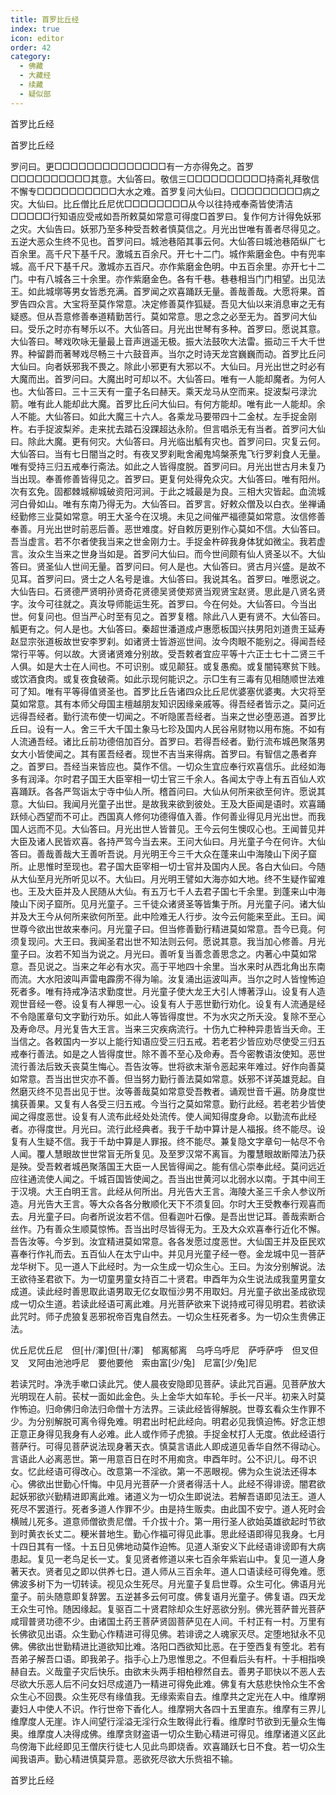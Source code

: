 ```yaml
---
title: 首罗比丘经
index: true
icon: editor
order: 42
category:
  - 佛藏
  - 大藏经
  - 续藏
  - 疑似部
---
```


  首罗比丘经  

首罗比丘经  

罗问曰。更□□□□□□□□□□□□□□有一方亦得免之。首罗□□□□□□□□□□其意。大仙答曰。敬信三□□□□□□□□□□持斋礼拜敬信不懈专□□□□□□□□□□大水之难。首罗复问大仙曰。□□□□□□□□□病之灾。大仙曰。比丘僧比丘尼优□□□□□□□□从今以往持戒奉斋皆使清洁□□□□□行知语应受戒如吾所敕莫如常意可得度□首罗曰。复作何方计得免妖邪之灾。大仙告曰。妖邪乃至多种受吾敕者慎莫信之。月光出世唯有善者尽得见之。五逆大恶众生终不见也。首罗问曰。城池巷陌其事云何。大仙答曰城池巷陌纵广七百余里。高千尺下基千尺。激城五百余尺。开七十二门。城作紫磨金色。中有兜率城。高千尺下基千尺。激城亦五百尺。亦作紫磨金色明。中五百余里。亦开七十二门。中有八城各三十余里。亦作紫磨金色。各有千巷。巷巷相当门门相望。出见法王。如此城墎等男女皆悉充满。首罗闻之欢喜踊跃无量。善哉善哉。大愿将果。首罗告四众言。大宝将至莫作常意。决定修善莫作狐疑。吾见大仙以来消息审之无有疑惑。但从吾意修善奉道精勤苦行。莫如常意。思之念之必至无为。首罗问大仙曰。受乐之时亦有琴乐以不。大仙答曰。月光出世琴有多种。首罗曰。愿说其意。大仙答曰。琴戏吹咏无量最上音声逍遥无极。振大法鼓吹大法雷。振动三千大千世界。种留爵而著琴戏尽畅三十六鼓音声。当尔之时诗天龙宫巍巍而动。首罗比丘问大仙曰。向者妖邪我不畏之。除此小邪更有大邪以不。大仙曰。月光出世之时必有大魔而出。首罗问曰。大魔出时可却以不。大仙答曰。唯有一人能却魔者。为何人也。大仙答曰。三十三天有一童子名曰赫天。乘天龙马从空而来。捉波梨弓渌沇箭。唯有此人能却此大魔。首罗比丘问大仙曰。有何方能却。唯有此一人能却。余人不能。大仙答曰。如此大魔三十六人。各乘龙马要带四十二金杖。左手捉金刚杵。右手捉波梨斧。走来扰去踏石没踝超达永阶。但言唱杀无有当者。首罗问大仙曰。除此大魔。更有何灾。大仙答曰。月光临出觚有灾也。首罗问曰。灾复云何。大仙答曰。当有七日闇当之时。有夜叉罗刹毗舍阇鬼鸠槃荼鬼飞行罗刹食人无量。唯有受持三归五戒奉行斋法。如此之人皆得度脱。首罗问曰。月光出世古月未复乃当出现。奉善修善皆得见之。首罗曰。更复何处得免众灾。大仙答曰。唯有阳州。次有玄免。固都棘城柳城破资阳河涧。于此之城最是为良。三相大灾皆起。血流城河白骨如山。唯有东南乃得无为。大仙答曰。首罗言。好敕众僧及以白衣。坐禅诵经勤修三业莫如常意。明王大圣今在汉境。未见之间催严福德莫如常意。汝信修善奉善。月光出世时前恶后善。恶世难度。好自敕厉更别作心莫如不信。大仙答曰。吾当虚言。若不尔者使我当来之世金刚力士。手捉金杵碎我身体犹如微尘。我若虚言。汝众生当来之世身当如是。首罗问大仙曰。而今世间颇有仙人贤圣以不。大仙答曰。贤圣仙人世间无量。首罗问曰。何人是也。大仙答曰。贤古月兴盛。是故不见耳。首罗问曰。贤士之人名号是谁。大仙答曰。我说其名。首罗曰。唯愿说之。大仙告曰。石贤德严贤明孙贤奇花贤德吴贤使郑贤当观贤宝赵贤。思此是八贤名贤字。汝今可往就之。真汝导师能运生死。首罗曰。今在何处。大仙答曰。今当出世。何复问也。但当严心时至有见之。首罗复稽。除此八人更有贤不。大仙答曰。觚更有之。何人是也。大仙答曰。秦超世潘道成卢惠愿板国兴扶男阳刘道贵王延寿赵显宗张道板故世安李罗刹。如诸贤士皆游巡世间。汝今肉眼不能别之。得闻吾经常行平等。何以故。大贤诸贤难分别故。受吾敕者宜应平等十六正士七十二贤三千人俱。如是大士在人间也。不可识别。或见颠狂。或复愚痴。或复闇钝寒贫下贱。或饮酒食肉。或复夜食破斋。如此示现何能识之。示□生有三毒有见相随顺世法难可了知。唯有平等得值贤圣也。首罗比丘告诸四众比丘尼优婆塞优婆夷。大灾将至莫如常意。其有本师父母国主檀越朋友知识因缘亲戚等。得吾经者皆示之。莫问近远得吾经者。勤行流布使一切闻之。不听隐匿吾经者。当来之世必堕恶道。首罗比丘曰。设有一人。舍三千大千国土象马七珍及国内人民谷帛财物以用布施。不如有人流通吾经。诸比丘前功德倍加百分。首罗曰。若得吾经者。勤行流布城邑聚落男女大小皆使闻之。其有匿吾经者。现世不吉当来得病。首罗曰。有智信之愚者弃之。首罗曰。吾经当来皆应也。莫作不信。一切众生宜应奉行欢喜信乐。此经如海多有润泽。尔时君子国王大臣宰相一切士官三千余人。各闻太宁寺上有五百仙人欢喜踊跃。各各严驾诣太宁寺中仙人所。稽首问曰。大仙从何所来欲至何许。愿说其意。大仙曰。我闻月光童子出世。是故我来欲到彼处。王及大臣闻是语时。欢喜踊跃倾心西望而不可止。西国真人修何功德得值入善。作何善业得见月光出世。而我国人远而不见。大仙答曰。月光出世人皆普见。王今云何生懊叹心也。王闻普见并大臣及诸人民皆欢喜。各持严驾今当去来。王问大仙曰。月光童子今在何许。大仙答曰。善哉善哉大王善听吾说。月光明王今三千大众在蓬来山中海陵山下闵子窟所。止思惟时至现也。君子国大臣宰相一切士官并及国内人民。各白大仙曰。今随从大仙至月光所听见以不。大仙曰。月光明王譬如大海亦如大地。终不生疑作留难也。王及大臣并及人民随从大仙。有五万七千人去君子国七千余里。到蓬来山中海陵山下闵子窟所。见月光童子。三千徒众诸贤圣等皆集于所。月光童子问。诸大仙并及大王今从何所来欲何所至。此中险难无人行步。汝今云何能来至此。王曰。闻世尊今欲出世故来奉问。月光童子曰。但当修善勤行精进莫如常意。吾今已竟。何须复现问。大王曰。我闻圣君出世不知法则云何。愿说其意。我当加心修善。月光童子曰。汝若不知当为说之。月光曰。善听复当善念善思念之。内著心中莫如常意。吾见说之。当来之年必有水灾。高于平地四十余里。当水来时从西北角出东南而流。大水阳波叫声雷电霹雳不得为喻。汝复涌出运波叫声。当尔之时人皆惶怖迫死者多。唯有持戒净洁求勤度世。月光童子使大龙王大引人博著浮山。设复有人造观世音经一卷。设复有人禅思一心。设复有人于恶世勤行劝化。设复有人流通是经不令隐匿章句文字勤行劝乐。如此人等皆得度世。不为水灾之所夭没。复除不至心及寿命尽。月光复告大王言。当来三灾疾病流行。十伤九亡种种异患皆当夭命。王当信之。各敕国内一岁以上能行知语应受三归五戒。若老若少皆应劝尽使受三归五戒奉行善法。如是之人皆得度世。除不善不至心及命寿。吾今密教语汝使知。恶世流行善法后致夭丧莫生悔心。吾告汝等。世将欲末渐令恶起来年难过。好作向善莫如常意。吾当出世灾亦不善。但当努力勤行善法莫如常意。妖邪不详英雄竞起。自然磨灭终不见吾出见于世。汝等善哉莫如常意受吾教者。诵观世音千遍。防身度世擒获善果。又复有人各受三归五戒。今当行之莫如常意。勤行此经。若老若少皆使闻之得度恶世。设复有人流布此经处处流传。使人闻知得度身命。以勤流布此经者。亦得度世。月光曰。流行此经典者。我于千劫中算计是人福报。终不能尽。设复有人生疑不信。我于千劫中算是人罪报。终不能尽。兼复隐文字章句一帖尽不令人闻。覆人慧眼故世世常盲无所复见。及至罗汉常不离盲。为覆慧眼故断障法乃获是殃。受吾敕者城邑聚落国王大臣一人民皆得闻之。能有信心崇奉此经。莫问远近应往通流使人闻之。千城百国皆使闻之。吾当出世黄河以北弱水以南。于其中间王于汉境。大王白明王言。此经从何所出。月光告大王言。海陵大圣三千余人参议所造。月光告大王言。等大众各各分散顺化天下不须复回。尔时大王受教奉行观喜而去。月光童子曰。向者所说汝若不信。但看迦叶石像。是吾出世记耳。善哉索断合丝作。乃有善众生顺莫惊怖。吾当出时尽皆得无为。王及大众欢喜奉行近化不懈。吾告汝等。今岁到。汝宜精进莫如常意。各各发愿过度恶世。大仙国王并及臣民欢喜奉行作礼而去。五百仙人在太宁山中。并见月光童子经一卷。金龙城中见一菩萨龙华树下。见一道人下此经时。为一众生成一切众生心。王曰。为汝分别解说。法王欲待圣君欲下。为一切童男童女持百二十贤君。申酉年为众生说法成我童男童女成道。读此经时善思取此语男取无亿女取恒沙男不用取妇。月光童子欲出圣成欲现成一切众生道。若读此经语可离此难。月光菩萨欲来下说持戒可得见明君。若欲读此咒时。师子虎狼复恶邪祝帝百鬼自然去。一切众生枉死者多。为一切众生贵佛正法。  

优丘尼优丘尼　但[卄/澤]但[卄/澤]　郁离郁离　乌呼乌呼尼　萨呼萨呼　但叉但叉　叉阿由池池呼尼　要他要他　索由富[少/兔]　尼富[少/兔]尼  

若读咒时。净洗手嗽口读此咒。使人晨夜安隐即见菩萨。读此咒百遍。见菩萨放大光明现在人前。苌杖一面如此金色。头上金华大如车轮。手长一尺半。初来入时莫作怖迫。归命佛归命法归命僧十方法界。三读此经皆得解脱。世尊玄看众生作罪不少。为分别解脱可离令得免难。明君出时杞此经向。明君必见我慎迫怖。好念正想正意正身得见我身有人必难。此人或作师子虎狼。手捉金杖打人无度。依此经语行菩萨行。可得见菩萨说法现身著天衣。慎莫言语此人即成道见香华自然不得动心。言语此人必离恶世。第一用意百日在时不用痴贪。申酉年时。公不识儿。母不识女。忆此经语可得改心。改意第一不淫欲。第一不恶眼视。佛为众生说法还得本心。佛欲出世勤心忏悔。中见月光菩萨一介贤者得活十人。此经不得诽谤。闇君欲起妖邪欲兴勤精进即离此难。诸道义为一切众生即说法。若解吾语即见法王。道人死尽不罢道行。死者多道人作罪不少。由是持生贩卖。由此国不安宁。道人死时会横贼儿死多。道意师僧欲贵尼僧。千介拔十介。第一用行圣人欲始英雄欲起时节欲到时黄衣长丈二。粳米普地生。勤心作福可得见此事。思此经语即得见我身。七月十四日其有一怪。十五日见佛地动莫作迫怖。见道人渐安义下此经语诽谤即有大病患起。复见一老鸟足长一丈。复见贤者修道以来七百余年紫岩山中。复见一道人身著天衣。贤者见之即以供养七日。道人师从三百余年。道人口语读经可得免难。愿佛波多树下为一切转读。视见众生死尽。月光童子复启世尊。众生可化。佛语月光童子。前头随意即复辞罢。五逆甚多云何可度。佛复语月光童子。佛复语。四天龙王众生可怜。随因缘起。复驱百二十贤君除却众生好恶欲分别。佛光菩萨普光菩萨咸瑁普贤功德不少。由诸国土药王菩萨贤固菩萨见在人间。千村正有一村。万里有长佛欲见出语。众生勤心作精进可得见佛。若诽谤之人魂家灭尽。定堕地狱永不见佛。佛欲出世勤精进比道欲知比难。洛阳口西欲知比恶。在于箜西复有箜北。若有吾弟子解吾口语。即我弟子。指手心上乃思惟思之。不但看后头有杆。十手相指唤赫自去。义哉童子灾后快乐。由欲末头两手相柏穆然自去。善男子耶快以不恶人去尽欲大乐恶人后不问女妇尽成道乃一精进可得免此难。佛复有大慈悲快怜众生不舍众生心不回畏。众生死尽有缘值我。无缘索索自去。维摩共之定光在人中。维摩朔妻妇人中使人不识。作行世帝下香化人。维摩朔大各四十五里直东。维摩有三界儿维摩度人无崖。诈人间望行淫溢无淫行众生敢得此行看。维摩时节欲到无量众生悔奥。维摩度人决得成佛。维摩贪财盗语一切众生勤心精进可得见。维摩诸道义区此鸟傍海下此经即见王僧庆行徒七人见此鸟即烧香。欢喜踊跃七日不食。若一切众生闻我语声。勤心精进慎莫异意。恶欲死尽欲大乐赀祖不输。  

首罗比丘经  
